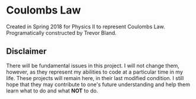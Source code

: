 # Coulombs Law
Created in Spring 2018 for Physics II to represent Coulombs Law. Programatically constructed by Trevor Bland.

## Disclaimer
There will be fundamental issues in this project. I will not change them, however, as they represent my abilities to code at a particular time in my life. These projects will remain here, in their last modified condition. I still hope that they may contribute to one's future understanding and help them learn what to do and what **NOT** to do.
